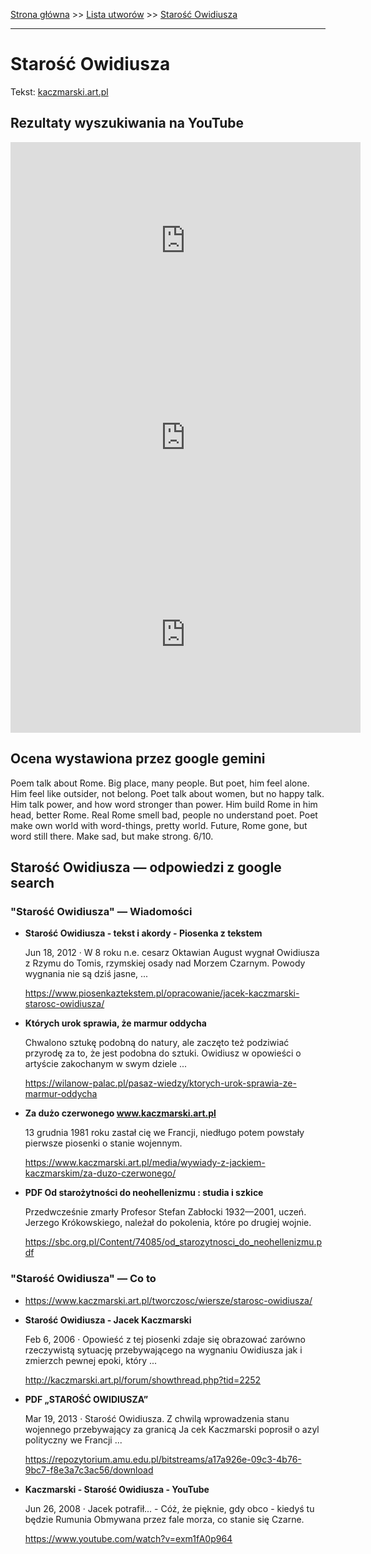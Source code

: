 [Strona główna](../index.md) >> [Lista utworów](../list.md) >> [Starość Owidiusza](556.md)

---

# Starość Owidiusza

Tekst: [kaczmarski.art.pl](https://www.kaczmarski.art.pl/tworczosc/wiersze/starosc-owidiusza/)

## Rezultaty wyszukiwania na YouTube

<iframe width="560" height="315" src="https://www.youtube.com/embed/QKSi0B8wzYw?si=IdontcarewhotheIRSsendsImnotpayingtaxes" title="YouTube video player" frameborder="0" allow="accelerometer; autoplay; clipboard-write; encrypted-media; gyroscope; picture-in-picture; web-share" referrerpolicy="strict-origin-when-cross-origin" allowfullscreen></iframe>

<iframe width="560" height="315" src="https://www.youtube.com/embed/exm1fA0p964?si=IdontcarewhotheIRSsendsImnotpayingtaxes" title="YouTube video player" frameborder="0" allow="accelerometer; autoplay; clipboard-write; encrypted-media; gyroscope; picture-in-picture; web-share" referrerpolicy="strict-origin-when-cross-origin" allowfullscreen></iframe>

<iframe width="560" height="315" src="https://www.youtube.com/embed/09dZkkX2_PU?si=IdontcarewhotheIRSsendsImnotpayingtaxes" title="YouTube video player" frameborder="0" allow="accelerometer; autoplay; clipboard-write; encrypted-media; gyroscope; picture-in-picture; web-share" referrerpolicy="strict-origin-when-cross-origin" allowfullscreen></iframe>

## Ocena wystawiona przez google gemini

Poem talk about Rome. Big place, many people. But poet, him feel alone. Him feel like outsider, not belong. Poet talk about women, but no happy talk. Him talk power, and how word stronger than power. Him build Rome in him head, better Rome. Real Rome smell bad, people no understand poet. Poet make own world with word-things, pretty world. Future, Rome gone, but word still there. Make sad, but make strong. 6/10. 


## Starość Owidiusza — odpowiedzi z google search

### "Starość Owidiusza" — Wiadomości

- **Starość Owidiusza - tekst i akordy - Piosenka z tekstem**

    Jun 18, 2012  ·  W 8 roku n.e. cesarz Oktawian August wygnał Owidiusza z Rzymu do Tomis, rzymskiej osady nad Morzem Czarnym. Powody wygnania nie są dziś jasne, ... 

   <https://www.piosenkaztekstem.pl/opracowanie/jacek-kaczmarski-starosc-owidiusza/>
- **Których urok sprawia, że marmur oddycha**

    Chwalono sztukę podobną do natury, ale zaczęto też podziwiać przyrodę za to, że jest podobna do sztuki. Owidiusz w opowieści o artyście zakochanym w swym dziele ... 

   <https://wilanow-palac.pl/pasaz-wiedzy/ktorych-urok-sprawia-ze-marmur-oddycha>
- **Za dużo czerwonego www.kaczmarski.art.pl**

    13 grudnia 1981 roku zastał cię we Francji, niedługo potem powstały pierwsze piosenki o stanie wojennym. 

   <https://www.kaczmarski.art.pl/media/wywiady-z-jackiem-kaczmarskim/za-duzo-czerwonego/>
- **PDF Od starożytności do neohellenizmu : studia i szkice**

    Przedwcześnie zmarły Profesor Stefan Zabłocki 1932—2001, uczeń. Jerzego Krókowskiego, należał do pokolenia, które po drugiej wojnie. 

   <https://sbc.org.pl/Content/74085/od_starozytnosci_do_neohellenizmu.pdf>

### "Starość Owidiusza" — Co to

- <https://www.kaczmarski.art.pl/tworczosc/wiersze/starosc-owidiusza/>
- **Starość Owidiusza - Jacek Kaczmarski**

    Feb 6, 2006  ·  Opowieść z tej piosenki zdaje się obrazować zarówno rzeczywistą sytuację przebywającego na wygnaniu Owidiusza jak i zmierzch pewnej epoki, który ... 

   <http://kaczmarski.art.pl/forum/showthread.php?tid=2252>
- **PDF „STAROŚĆ OWIDIUSZA”**

    Mar 19, 2013  ·  Starość Owidiusza. Z chwilą wprowadzenia stanu wojennego przebywający za granicą Ja cek Kaczmarski poprosił o azyl polityczny we Francji ... 

   <https://repozytorium.amu.edu.pl/bitstreams/a17a926e-09c3-4b76-9bc7-f8e3a7c3ac56/download>
- **Kaczmarski - Starość Owidiusza - YouTube**

    Jun 26, 2008  ·  Jacek potrafił... - Cóż, że pięknie, gdy obco - kiedyś tu będzie Rumunia Obmywana przez fale morza, co stanie się Czarne. 

   <https://www.youtube.com/watch?v=exm1fA0p964>

